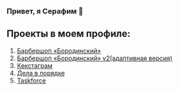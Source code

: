 ### Привет, я Серафим 👋
## Проекты в моем профиле:

1. [Барбершоп «Бородинский»](https://github.com/Seraf-seraf/Barbershop)<br>
2. [Барбершоп «Бородинский» v2(адаптивная версия)](https://github.com/Seraf-seraf/Barbershop-2v)<br>
3. [Кекстаграм](https://github.com/Seraf-seraf/kekstagram)<br>
4. [Дела в порядке](https://github.com/Seraf-seraf/todo-list)<br>
5. [Taskforce](https://github.com/Seraf-seraf/taskforce) 
